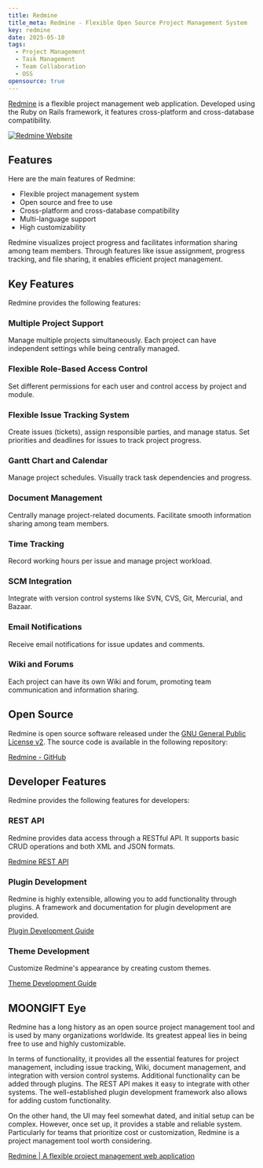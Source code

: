 ```yaml
---
title: Redmine
title_meta: Redmine - Flexible Open Source Project Management System
key: redmine
date: 2025-05-10
tags:
  - Project Management
  - Task Management
  - Team Collaboration
  - OSS
opensource: true
---
```


[Redmine](https://www.redmine.org/) is a flexible project management web application. Developed using the Ruby on Rails framework, it features cross-platform and cross-database compatibility.

[![Redmine Website](/img/services/redmine.jpg)](https://www.redmine.org/)

<!--more-->

## Features

Here are the main features of Redmine:

- Flexible project management system
- Open source and free to use
- Cross-platform and cross-database compatibility
- Multi-language support
- High customizability

Redmine visualizes project progress and facilitates information sharing among team members. Through features like issue assignment, progress tracking, and file sharing, it enables efficient project management.

## Key Features

Redmine provides the following features:

### Multiple Project Support

Manage multiple projects simultaneously. Each project can have independent settings while being centrally managed.

### Flexible Role-Based Access Control

Set different permissions for each user and control access by project and module.

### Flexible Issue Tracking System

Create issues (tickets), assign responsible parties, and manage status. Set priorities and deadlines for issues to track project progress.

### Gantt Chart and Calendar

Manage project schedules. Visually track task dependencies and progress.

### Document Management

Centrally manage project-related documents. Facilitate smooth information sharing among team members.

### Time Tracking

Record working hours per issue and manage project workload.

### SCM Integration

Integrate with version control systems like SVN, CVS, Git, Mercurial, and Bazaar.

### Email Notifications

Receive email notifications for issue updates and comments.

### Wiki and Forums

Each project can have its own Wiki and forum, promoting team communication and information sharing.

## Open Source

Redmine is open source software released under the [GNU General Public License v2](https://www.gnu.org/licenses/old-licenses/gpl-2.0.html). The source code is available in the following repository:

[Redmine - GitHub](https://github.com/redmine/redmine)

## Developer Features

Redmine provides the following features for developers:

### REST API

Redmine provides data access through a RESTful API. It supports basic CRUD operations and both XML and JSON formats.

[Redmine REST API](https://www.redmine.org/projects/redmine/wiki/Rest_api)

### Plugin Development

Redmine is highly extensible, allowing you to add functionality through plugins. A framework and documentation for plugin development are provided.

[Plugin Development Guide](https://www.redmine.org/projects/redmine/wiki/Plugin_Tutorial)

### Theme Development

Customize Redmine's appearance by creating custom themes.

[Theme Development Guide](https://www.redmine.org/projects/redmine/wiki/HowTo_create_a_custom_Redmine_theme)

## MOONGIFT Eye

Redmine has a long history as an open source project management tool and is used by many organizations worldwide. Its greatest appeal lies in being free to use and highly customizable.

In terms of functionality, it provides all the essential features for project management, including issue tracking, Wiki, document management, and integration with version control systems. Additional functionality can be added through plugins. The REST API makes it easy to integrate with other systems. The well-established plugin development framework also allows for adding custom functionality.

On the other hand, the UI may feel somewhat dated, and initial setup can be complex. However, once set up, it provides a stable and reliable system. Particularly for teams that prioritize cost or customization, Redmine is a project management tool worth considering.

[Redmine | A flexible project management web application](https://www.redmine.org/)
